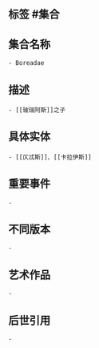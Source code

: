 ## 标签  #集合
## 集合名称
	- Boreadae
## 描述
	- [[玻瑞阿斯]]之子
## 具体实体
	- [[仄忒斯]]、[[卡拉伊斯]]
## 重要事件
	-
## 不同版本
	-
## 艺术作品
	-
## 后世引用
	-
